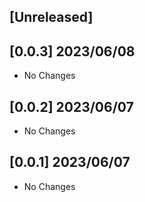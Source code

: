 ## [Unreleased]

## [0.0.3] 2023/06/08

- No Changes

## [0.0.2] 2023/06/07

- No Changes

## [0.0.1] 2023/06/07

- No Changes
